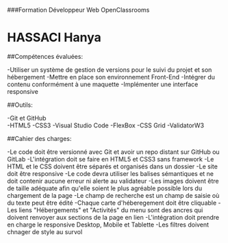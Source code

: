 ###Formation Développeur Web OpenClassrooms  

HASSACI Hanya 
============= 

##Compétences évaluées: 

-Utiliser un système de gestion de versions pour le suivi du projet et son hébergement
-Mettre en place son environnement Front-End
-Intégrer du contenu conformément à une maquette
-Implémenter une interface responsive  

##Outils:  

-Git et GitHub  
-HTML5
-CSS3
-Visual Studio Code
-FlexBox
-CSS Grid
-ValidatorW3  

##Cahier des charges:  

-Le code doit être versionné avec Git et avoir un repo distant sur GitHub ou GitLab
-L'intégration doit se faire en HTML5 et CSS3 sans framework
-Le HTML et le CSS doivent être séparés et organisés dans un dossier
-Le site doit être responsive
-Le code devra utiliser les balises sémantiques et ne doit contenir aucune erreur ni alerte au validateur
-Les images doivent être de taille adéquate afin qu'elle soient le plus agréable possible lors du chargement de la page
-Le champ de recherche est un champ de saisie où du texte peut être édité
-Chaque carte d'héberegement doit être cliquable
-Les liens "Hébergements" et "Activités" du menu sont des ancres qui doivent renvoyer aux sections de la page en lien
-L'intégration doit prendre en charge le responsive Desktop, Mobile et Tablette
-Les filtres doivent chnager de style au survol
